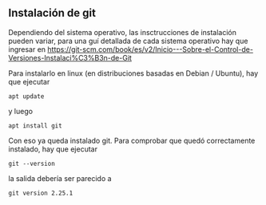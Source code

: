 ## Instalación de git

Dependiendo del sistema operativo, las insctrucciones de instalación pueden variar, para una guí detallada de cada sistema operativo hay que ingresar en https://git-scm.com/book/es/v2/Inicio---Sobre-el-Control-de-Versiones-Instalaci%C3%B3n-de-Git

Para instalarlo en linux (en distribuciones basadas en Debian / Ubuntu), hay que ejecutar

`apt update`

y luego

`apt install git`

Con eso ya queda instalado git. Para comprobar que quedó correctamente instalado, hay que ejecutar

`git --version`

la salida debería ser parecido a 

`git version 2.25.1`